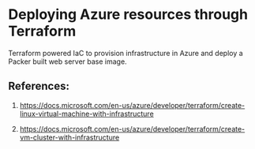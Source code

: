 # Deploying Azure resources through Terraform

Terraform powered IaC to provision infrastructure in Azure and deploy a Packer built web server base image.

## References:

1. https://docs.microsoft.com/en-us/azure/developer/terraform/create-linux-virtual-machine-with-infrastructure 

2. https://docs.microsoft.com/en-us/azure/developer/terraform/create-vm-cluster-with-infrastructure